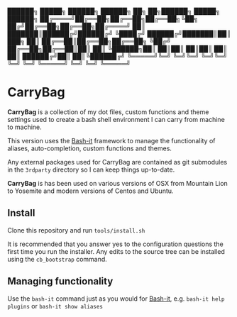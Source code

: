 
  ██████╗ █████╗ ██████╗ ██████╗ ██╗   ██╗██████╗  █████╗  ██████╗
 ██╔════╝██╔══██╗██╔══██╗██╔══██╗╚██╗ ██╔╝██╔══██╗██╔══██╗██╔════╝
 ██║     ███████║██████╔╝██████╔╝ ╚████╔╝ ██████╔╝███████║██║  ███╗
 ██║     ██╔══██║██╔══██╗██╔══██╗  ╚██╔╝  ██╔══██╗██╔══██║██║   ██║
 ╚██████╗██║  ██║██║  ██║██║  ██║   ██║   ██████╔╝██║  ██║╚██████╔╝
  ╚═════╝╚═╝  ╚═╝╚═╝  ╚═╝╚═╝  ╚═╝   ╚═╝   ╚═════╝ ╚═╝  ╚═╝ ╚═════╝

# CarryBag

**CarryBag** is a collection of my dot files, custom functions and theme settings used to create a bash shell environment I can carry from machine to machine.

This version uses the [Bash-it](https://github.com/revans/bash-it) framework to manage the functionality of aliases, auto-completion, custom functions and themes.

Any external packages used for CarryBag are contained as git submodules in the `3rdparty` directory so I can keep things up-to-date.

**CarryBag** is has been used on various versions of OSX from Mountain Lion to Yosemite and modern versions of Centos and Ubuntu.

## Install

Clone this repository and run `tools/install.sh`

It is recommended that you answer yes to the configuration questions the first time you run the installer. Any edits to the source tree can be installed using the `cb_bootstrap` command.

## Managing functionality

Use the `bash-it` command just as you would for [Bash-it](https://github.com/revans/bash-it), e.g. `bash-it help plugins` or `bash-it show aliases`
